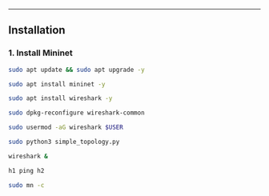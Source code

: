 ---

## **Installation**

### **1. Install Mininet**
```bash
sudo apt update && sudo apt upgrade -y

sudo apt install mininet -y

sudo apt install wireshark -y

sudo dpkg-reconfigure wireshark-common

sudo usermod -aG wireshark $USER

sudo python3 simple_topology.py

wireshark &

h1 ping h2

sudo mn -c

